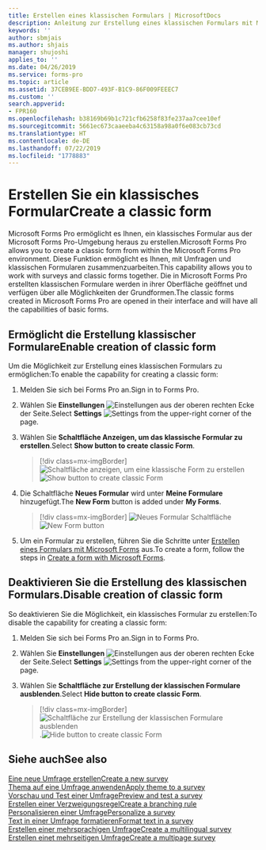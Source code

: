```yaml
---
title: Erstellen eines klassischen Formulars | MicrosoftDocs
description: Anleitung zur Erstellung eines klassischen Formulars mit Microsoft Forms Pro.
keywords: ''
author: sbmjais
ms.author: shjais
manager: shujoshi
applies_to: ''
ms.date: 04/26/2019
ms.service: forms-pro
ms.topic: article
ms.assetid: 37CEB9EE-BDD7-493F-B1C9-86F009FEEEC7
ms.custom: ''
search.appverid:
- FPR160
ms.openlocfilehash: b38169b69b1c721cfb6258f83fe237aa7cee10ef
ms.sourcegitcommit: 5661ec673caaeeba4c63158a98a0f6e083cb73cd
ms.translationtype: HT
ms.contentlocale: de-DE
ms.lasthandoff: 07/22/2019
ms.locfileid: "1778883"
---
```

# <a name="create-a-classic-form"></a><span data-ttu-id="63b2c-103">Erstellen Sie ein klassisches Formular</span><span class="sxs-lookup"><span data-stu-id="63b2c-103">Create a classic form</span></span>



<span data-ttu-id="63b2c-104">Microsoft Forms Pro ermöglicht es Ihnen, ein klassisches Formular aus der Microsoft Forms Pro-Umgebung heraus zu erstellen.</span><span class="sxs-lookup"><span data-stu-id="63b2c-104">Microsoft Forms Pro allows you to create a classic form from within the Microsoft Forms Pro environment.</span></span> <span data-ttu-id="63b2c-105">Diese Funktion ermöglicht es Ihnen, mit Umfragen und klassischen Formularen zusammenzuarbeiten.</span><span class="sxs-lookup"><span data-stu-id="63b2c-105">This capability allows you to work with surveys and classic forms together.</span></span> <span data-ttu-id="63b2c-106">Die in Microsoft Forms Pro erstellten klassischen Formulare werden in ihrer Oberfläche geöffnet und verfügen über alle Möglichkeiten der Grundformen.</span><span class="sxs-lookup"><span data-stu-id="63b2c-106">The classic forms created in Microsoft Forms Pro are opened in their interface and will have all the capabilities of basic forms.</span></span> 

## <a name="enable-creation-of-classic-form"></a><span data-ttu-id="63b2c-107">Ermöglicht die Erstellung klassischer Formulare</span><span class="sxs-lookup"><span data-stu-id="63b2c-107">Enable creation of classic form</span></span>

<span data-ttu-id="63b2c-108">Um die Möglichkeit zur Erstellung eines klassischen Formulars zu ermöglichen:</span><span class="sxs-lookup"><span data-stu-id="63b2c-108">To enable the capability for creating a classic form:</span></span>

1. <span data-ttu-id="63b2c-109">Melden Sie sich bei Forms Pro an.</span><span class="sxs-lookup"><span data-stu-id="63b2c-109">Sign in to Forms Pro.</span></span>

2. <span data-ttu-id="63b2c-110">Wählen Sie **Einstellungen** ![Einstellungen](media/settings-icon.png "Einstellungen") aus der oberen rechten Ecke der Seite.</span><span class="sxs-lookup"><span data-stu-id="63b2c-110">Select **Settings** ![Settings](media/settings-icon.png "Settings") from the upper-right corner of the page.</span></span>

3. <span data-ttu-id="63b2c-111">Wählen Sie **Schaltfläche Anzeigen, um das klassische Formular zu erstellen**.</span><span class="sxs-lookup"><span data-stu-id="63b2c-111">Select **Show button to create classic Form**.</span></span>

    > [!div class=mx-imgBorder]
    > <span data-ttu-id="63b2c-112">![Schaltfläche anzeigen, um eine klassische Form zu erstellen](media/classic-form-button-show.png "Schaltfläche anzeigen, um eine klassische Form zu erstellen")</span><span class="sxs-lookup"><span data-stu-id="63b2c-112">![Show button to create classic Form](media/classic-form-button-show.png "Show button to create classic Form")</span></span> 

4. <span data-ttu-id="63b2c-113">Die Schaltfläche **Neues Formular** wird unter **Meine Formulare** hinzugefügt.</span><span class="sxs-lookup"><span data-stu-id="63b2c-113">The **New Form** button is added under **My Forms**.</span></span>

    > [!div class=mx-imgBorder]
    > <span data-ttu-id="63b2c-114">![Neues Formular Schaltfläche](media/new-form-button.png "Neues Formular Schaltfläche")</span><span class="sxs-lookup"><span data-stu-id="63b2c-114">![New Form button](media/new-form-button.png "New Form button")</span></span> 

5. <span data-ttu-id="63b2c-115">Um ein Formular zu erstellen, führen Sie die Schritte unter [Erstellen eines Formulars mit Microsoft Forms](https://support.office.com/en-us/article/create-a-form-with-microsoft-forms-4ffb64cc-7d5d-402f-b82e-b1d49418fd9d) aus.</span><span class="sxs-lookup"><span data-stu-id="63b2c-115">To create a form, follow the steps in [Create a form with Microsoft Forms](https://support.office.com/en-us/article/create-a-form-with-microsoft-forms-4ffb64cc-7d5d-402f-b82e-b1d49418fd9d).</span></span>


## <a name="disable-creation-of-classic-form"></a><span data-ttu-id="63b2c-116">Deaktivieren Sie die Erstellung des klassischen Formulars.</span><span class="sxs-lookup"><span data-stu-id="63b2c-116">Disable creation of classic form</span></span>

<span data-ttu-id="63b2c-117">So deaktivieren Sie die Möglichkeit, ein klassisches Formular zu erstellen:</span><span class="sxs-lookup"><span data-stu-id="63b2c-117">To disable the capability for creating a classic form:</span></span>

1. <span data-ttu-id="63b2c-118">Melden Sie sich bei Forms Pro an.</span><span class="sxs-lookup"><span data-stu-id="63b2c-118">Sign in to Forms Pro.</span></span>

2. <span data-ttu-id="63b2c-119">Wählen Sie **Einstellungen** ![Einstellungen](media/settings-icon.png "Einstellungen") aus der oberen rechten Ecke der Seite.</span><span class="sxs-lookup"><span data-stu-id="63b2c-119">Select **Settings** ![Settings](media/settings-icon.png "Settings") from the upper-right corner of the page.</span></span>

3. <span data-ttu-id="63b2c-120">Wählen Sie **Schaltfläche zur Erstellung der klassischen Formulare ausblenden**.</span><span class="sxs-lookup"><span data-stu-id="63b2c-120">Select **Hide button to create classic Form**.</span></span>

    > [!div class=mx-imgBorder]
    > <span data-ttu-id="63b2c-121">![Schaltfläche zur Erstellung der klassischen Formulare ausblenden](media/classic-form-button-hide.png "Schaltfläche zur Erstellung der klassischen Formulare ausblenden").</span><span class="sxs-lookup"><span data-stu-id="63b2c-121">![Hide button to create classic Form](media/classic-form-button-hide.png "Hide button to create classic Form")</span></span> 

## <a name="see-also"></a><span data-ttu-id="63b2c-122">Siehe auch</span><span class="sxs-lookup"><span data-stu-id="63b2c-122">See also</span></span>

[<span data-ttu-id="63b2c-123">Eine neue Umfrage erstellen</span><span class="sxs-lookup"><span data-stu-id="63b2c-123">Create a new survey</span></span>](create-new-survey.md)<br>
[<span data-ttu-id="63b2c-124">Thema auf eine Umfrage anwenden</span><span class="sxs-lookup"><span data-stu-id="63b2c-124">Apply theme to a survey</span></span>](apply-theme.md)<br>
[<span data-ttu-id="63b2c-125">Vorschau und Test einer Umfrage</span><span class="sxs-lookup"><span data-stu-id="63b2c-125">Preview and test a survey</span></span>](preview-test-survey.md)<br>
[<span data-ttu-id="63b2c-126">Erstellen einer Verzweigungsregel</span><span class="sxs-lookup"><span data-stu-id="63b2c-126">Create a branching rule</span></span>](create-branching-rule.md)<br>
[<span data-ttu-id="63b2c-127">Personalisieren einer Umfrage</span><span class="sxs-lookup"><span data-stu-id="63b2c-127">Personalize a survey</span></span>](personalize-survey.md)<br>
[<span data-ttu-id="63b2c-128">Text in einer Umfrage formatieren</span><span class="sxs-lookup"><span data-stu-id="63b2c-128">Format text in a survey</span></span>](survey-text-format.md)<br>
[<span data-ttu-id="63b2c-129">Erstellen einer mehrsprachigen Umfrage</span><span class="sxs-lookup"><span data-stu-id="63b2c-129">Create a multilingual survey</span></span>](create-multilingual-survey.md)<br>
[<span data-ttu-id="63b2c-130">Erstellen einet mehrseitigen Umfrage</span><span class="sxs-lookup"><span data-stu-id="63b2c-130">Create a multipage survey</span></span>](create-multipage-survey.md)
